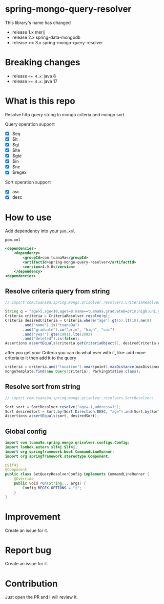 # spring-mongo-query-resolver

This library's name has changed

- release 1.x merij
- release 2.x spring-data-mongodb
- release >= 3.x spring-mongo-query-resolver

# Breaking changes

- release `<= 4.x`: java 8
- release `>= 4.x`: java 17

# What is this repo

Resolve http query string to mongo criteria and mongo sort.

Query operation support

- [x] $eq
- [x] $lt
- [x] $gt
- [x] $lte
- [x] $gte
- [x] $in
- [x] $ne
- [x] $regex

Sort operation support

- [x] asc
- [x] desc

# How to use

Add dependency into your `pom.xml`

`pom.xml`

```xml
<dependencies>
    <dependency>
        <groupId>com.tuana9a</groupId>
        <artifactId>spring-mongo-query-resolver</artifactId>
        <version>4.0.0</version>
    </dependency>
<dependencies>
```

## Resolve criteria query from string

```java
// import com.tuana9a.spring.mongo.qrisolver.resolvers.CriteriaResolver;

String q = "age>5,age<10,age!=8,name==tuana9a,graduate@=prim;high;uni,year>=1991,year<=2003,deleted==false";
Criteria criteria = CriteriaResolver.resolve(q);
Criteria desiredCriteria = Criteria.where("age").gt(5).lt(10).ne(8)
        .and("name").is("tuana9a")
        .and("graduate").in("prim", "high", "uni")
        .and("year").gte(1991).lte(2003)
        .and("deleted").is(false);
Assertions.assertEquals(criteria.getCriteriaObject(), desiredCriteria.getCriteriaObject());
```

after you get your Criteria you can do what ever with it, like: add more criteria to it then add it to the query

```java
criteria = criteria.and("location").near(point).maxDistance(maxDistance);
mongoTemplate.find(new Query(criteria), ParkingStation.class);
```

## Resolve sort from string

```java
// import com.tuana9a.spring.mongo.qrisolver.resolvers.SortResolver;

Sort sort = SortResolver.resolve("age=-1,address=1");
Sort desiredSort = Sort.by(Sort.Direction.DESC, "age").and(Sort.by(Sort.Direction.ASC, "address"));
Assertions.assertEquals(sort, desiredSort);
```

## Global config

```java
import com.tuana9a.spring.mongo.qrisolver.configs.Config;
import lombok.extern.slf4j.Slf4j;
import org.springframework.boot.CommandLineRunner;
import org.springframework.stereotype.Component;

@Slf4j
@Component
public class SetQueryResolverConfig implements CommandLineRunner {
    @Override
    public void run(String... args) {
        Config.REGEX_OPTIONS = "i";
    }
}
```

# Improvement

Create an issue for it.

# Report bug

Create an issue for it.

# Contribution

Just open the PR and I will review it.
